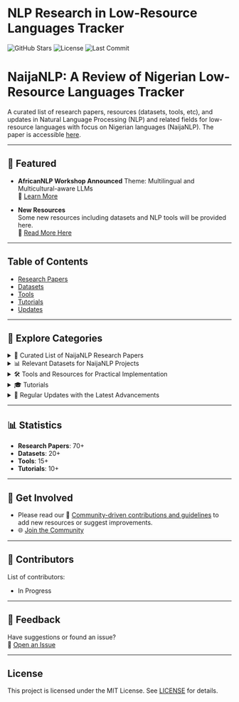 # NLP Research in Low-Resource Languages Tracker

![GitHub Stars](https://img.shields.io/github/stars/ijdutse/naija-nlp?style=social)
![License](https://img.shields.io/badge/license-MIT-blue)
![Last Commit](https://img.shields.io/github/last-commit/ijdutse/naija-nlp)

# NaijaNLP: A Review of Nigerian Low-Resource Languages Tracker 
A curated list of research papers, resources (datasets, tools, etc), and updates in Natural Language Processing (NLP) and related fields for low-resource languages with focus on Nigerian languages (NaijaNLP). The paper is accessible [here](https://arxiv.org/pdf/2502.19784). 

---

## 🌟 Featured
- **AfricanNLP Workshop Announced**
  Theme: Multilingual and Multicultural-aware LLMs  
  🔗 [Learn More](https://sites.google.com/view/africanlp2025/homep)

- **New Resources**  
  Some new resources including datasets and NLP tools will be provided here.  
  🔗 [Read More Here](/updates/latest-updates.md)


---

## Table of Contents
- [Research Papers](#-curated-list-of-lr-nlp-research-papers)
- [Datasets](#-relevant-datasets-for-lr-nlp-projects)
- [Tools](#-tools-and-resources-for-practical-implementation)
- [Tutorials](#-tutorials)
- [Updates](#-regular-updates-with-the-latest-advancements)

---

## 📂 Explore Categories

<details>
<summary>📑 Curated List of NaijaNLP Research Papers</summary>

### Some Research Papers on Nigerian Languages
1. **[Development of a diacritic-aware large vocabulary automatic speech recognition for Hausa language](https://link.springer.com/article/10.1007/s10772-024-10111-x)**  

2. **[Hausamt v1. 0: Towards english-hausa neural machine translation](https://arxiv.org/pdf/2006.05014)**  

3. **[Development of a general purpose sentiment lexicon for Igbo language](https://arxiv.org/pdf/2004.14176)**  

[View All Papers](/papers/research-papers.md)

</details>

<details>
<summary>📊 Relevant Datasets for NaijaNLP Projects</summary>

### Datasets for Nigerian Languages
1. **[Naijasenti: A nigerian twitter sentiment corpus for multilingual sentiment analysis](https://arxiv.org/pdf/2201.08277)**  
   - Description: Contributed a multilingual data for sentiment analysis

2. **[Igbosum1500-introducing the igbo text summarization dataset](https://openreview.net/pdf?id=rMUccG4LZq)**  

3. **[YorCALL: Improving and Sustaining Yoruba Language through a Practical Iterative Learning Approach.](https://ceur-ws.org/Vol-1755/1-5.pdf)**  



[View All Datasets](/datasets/multilingual-datasets.md)
</details>

<details>
<summary>🛠️ Tools and Resources for Practical Implementation</summary>

### Tools for Nigerian Languages
1. **In Progress**  
   - .....  
   - ........


[View All Tools](/tools/nlp-tools.md)
</details>


<details>
<summary>🎓 Tutorials</summary>

### Relevant Tutorials for NLP 
1. **In Progress**  
   - Description:   
   - Link to Tutorial: 


[View All Tutorials](/tutorials/getting-started.md)
</details>

<details>
<summary>🔄 Regular Updates with the Latest Advancements</summary>

### Latest Updates
1.  **AI for Development Funders Collaborative AI4D**  
   - Description: Uniting with local partners to combat inequality through inclusive, responsible AI made by and for communities in the Global South.  
   - [Read More](https://www.ai4d-collaborative.org/)
     
2.  **Language Development**  
   - Project: AI4D African Languages Lab.  
   - [Read More](https://idrc-crdi.ca/en/what-we-do/projects-we-support/project/ai4d-african-languages-lab#:~:text=Specifically%2C%20the%20language%20lab%20seeks,training%20and%20mentorship%20programs%3B%20and)

3.....

[View All Updates](/updates/latest-updates.md)
</details>

---

## 📊 Statistics
- **Research Papers**: 70+  
- **Datasets**: 20+  
- **Tools**: 15+  
- **Tutorials**: 10+

---

## 🚀 Get Involved
- Please read our 🤝 [Community-driven contributions and guidelines](CONTRIBUTING.md) to add new resources or suggest improvements.
- 🌐 [Join the Community](https://example.com/community)


---

## 👥 Contributors
List of contributors:
- In Progress

---

## 💬 Feedback
Have suggestions or found an issue?  
🔗 [Open an Issue](https://github.com/ijdutse/naija-nlp/issues)

---

## License
This project is licensed under the MIT License. See [LICENSE](LICENSE.md) for details.

